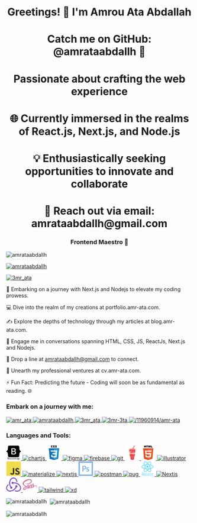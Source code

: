 <h1 align="center">Greetings! 👋 I'm Amrou Ata Abdallah</h1>
<h1 align="center">Catch me on GitHub: @amrataabdallh 🚀</h1>
<h1 align="center">Passionate about crafting the web experience</h1>
<h1 align="center">🌐 Currently immersed in the realms of React.js, Next.js, and Node.js</h1>
<h1 align="center">💡 Enthusiastically seeking opportunities to innovate and collaborate</h1>
<h1 align="center">📧 Reach out via email: amrataabdallh@gmail.com</h1>
<h3 align="center">Frontend Maestro 🚀</h3>

<p align="left">
  <img src="https://komarev.com/ghpvc/?username=amrataabdallh&label=Profile%20views&color=0e75b6&style=flat" alt="amrataabdallh" />
</p>
<p align="left">
  <a href="https://github.com/ryo-ma/github-profile-trophy">
    <img src="https://github-profile-trophy.vercel.app/?username=amrataabdallh" alt="amrataabdallh" />
  </a>
</p>
<p align="left">
  <a href="https://twitter.com/3mr_ata" target="blank">
    <img src="https://img.shields.io/twitter/follow/3mr_ata?logo=twitter&style=for-the-badge" alt="3mr_ata" />
  </a>
</p>

🚀 Embarking on a journey with Next.js and Nodejs to elevate my coding prowess.

💻 Dive into the realm of my creations at portfolio.amr-ata.com.

✍️ Explore the depths of technology through my articles at blog.amr-ata.com.

💬 Engage me in conversations spanning HTML, CSS, JS, ReactJs, Next.js and Nodejs.

📧 Drop a line at amrataabdallh@gmail.com to connect.

📃 Unearth my professional ventures at cv.amr-ata.com.

⚡ Fun Fact: Predicting the future - Coding will soon be as fundamental as reading. 🌐

<h3 align="left">Embark on a journey with me:</h3>
<p align="left">
  <a href="https://codepen.io/amr_ata" target="blank">
    <img align="center" src="https://raw.githubusercontent.com/rahuldkjain/github-profile-readme-generator/master/src/images/icons/Social/codepen.svg" alt="amr_ata" height="30" width="40" />
  </a>
  <a href="https://dev.to/amrataabdallh" target="blank">
    <img align="center" src="https://raw.githubusercontent.com/rahuldkjain/github-profile-readme-generator/master/src/images/icons/Social/devto.svg" alt="amrataabdallh" height="30" width="40" />
  </a>
  <a href="https://twitter.com/3mr_ata" target="blank">
    <img align="center" src="https://raw.githubusercontent.com/rahuldkjain/github-profile-readme-generator/master/src/images/icons/Social/twitter.svg" alt="3mr_ata" height="30" width="40" />
  </a>
  <a href="https://linkedin.com/in/3mr-3ta" target="blank">
    <img align="center" src="https://raw.githubusercontent.com/rahuldkjain/github-profile-readme-generator/master/src/images/icons/Social/linked-in-alt.svg" alt="3mr-3ta" height="30" width="40" />
  </a>
  <a href="https://stackoverflow.com/users//11960914/amr-ata" target="blank">
    <img align="center" src="https://raw.githubusercontent.com/rahuldkjain/github-profile-readme-generator/master/src/images/icons/Social/stack-overflow.svg" alt="/11960914/amr-ata" height="30" width="40" />
  </a>
</p>

<h3 align="left">Languages and Tools:</h3>
<p align="left">
  <a href="https://getbootstrap.com" target="_blank" rel="noreferrer">
    <img src="https://raw.githubusercontent.com/devicons/devicon/master/icons/bootstrap/bootstrap-plain-wordmark.svg" alt="bootstrap" width="40" height="40" />
  </a>
  <a href="https://www.chartjs.org" target="_blank" rel="noreferrer">
    <img src="https://www.chartjs.org/media/logo-title.svg" alt="chartjs" width="40" height="40" />
  </a>
  <a href="https://www.w3schools.com/css/" target="_blank" rel="noreferrer">
    <img src="https://raw.githubusercontent.com/devicons/devicon/master/icons/css3/css3-original-wordmark.svg" alt="css3" width="40" height="40" />
  </a>
  <a href="https://www.figma.com/" target="_blank" rel="noreferrer">
    <img src="https://www.vectorlogo.zone/logos/figma/figma-icon.svg" alt="figma" width="40" height="40" />
  </a>
  <a href="https://firebase.google.com/" target="_blank" rel="noreferrer">
    <img src="https://www.vectorlogo.zone/logos/firebase/firebase-icon.svg" alt="firebase" width="40" height="40" />
  </a>
  <a href="https://git-scm.com/" target="_blank" rel="noreferrer">
    <img src="https://www.vectorlogo.zone/logos/git-scm/git-scm-icon.svg" alt="git" width="40" height="40" />
  </a>
  <a href="https://gulpjs.com" target="_blank" rel="noreferrer">
    <img src="https://raw.githubusercontent.com/devicons/devicon/master/icons/gulp/gulp-plain.svg" alt="gulp" width="40" height="40" />
  </a>
  <a href="https://www.w3.org/html/" target="_blank" rel="noreferrer">
    <img src="https://raw.githubusercontent.com/devicons/devicon/master/icons/html5/html5-original-wordmark.svg" alt="html5" width="40" height="40" />
  </a>
  <a href="https://www.adobe.com/in/products/illustrator.html" target="_blank" rel="noreferrer">
    <img src="https://www.vectorlogo.zone/logos/adobe_illustrator/adobe_illustrator-icon.svg" alt="illustrator" width="40" height="40" />
  </a>
  <a href="https://developer.mozilla.org/en-US/docs/Web/JavaScript" target="_blank" rel="noreferrer">
    <img src="https://raw.githubusercontent.com/devicons/devicon/master/icons/javascript/javascript-original.svg" alt="javascript" width="40" height="40" />
  </a>
  <a href="https://materializecss.com/" target="_blank" rel="noreferrer">
    <img src="https://raw.githubusercontent.com/prplx/svg-logos/5585531d45d294869c4eaab4d7cf2e9c167710a9/svg/materialize.svg" alt="materialize" width="40" height="40" />
  </a>
  <a href="https://nextjs.org/" target="_blank" rel="noreferrer">
    <img src="https://cdn.worldvectorlogo.com/logos/nextjs-2.svg" alt="nextjs" width="40" height="40" />
  </a>
  <a href="https://www.photoshop.com/en" target="_blank" rel="noreferrer">
    <img src="https://raw.githubusercontent.com/devicons/devicon/master/icons/photoshop/photoshop-line.svg" alt="photoshop" width="40" height="40" />
  </a>
  <a href="https://postman.com" target="_blank" rel="noreferrer">
    <img src="https://www.vectorlogo.zone/logos/getpostman/getpostman-icon.svg" alt="postman" width="40" height="40" />
  </a>
  <a href="https://pugjs.org" target="_blank" rel="noreferrer">
    <img src="https://cdn.worldvectorlogo.com/logos/pug.svg" alt="pug" width="40" height="40" />
  </a>
  <a href="https://reactjs.org/" target="_blank" rel="noreferrer">
    <img src="https://raw.githubusercontent.com/devicons/devicon/master/icons/react/react-original-wordmark.svg" alt="react" width="40" height="40" />
  </a>
  <a href="https://nextjs.org//" target="_blank" rel="noreferrer">
    <img src="https://gorzelinski.com/static/1db41e3ecd311724a15306b270d99dd9/6e87d/next-js-logo.png" alt="Nextjs" width="40" height="40" />
  </a>
  <a href="https://redux.js.org" target="_blank" rel="noreferrer">
    <img src="https://raw.githubusercontent.com/devicons/devicon/master/icons/redux/redux-original.svg" alt="redux" width="40" height="40" />
  </a>
  <a href="https://sass-lang.com" target="_blank" rel="noreferrer">
    <img src="https://raw.githubusercontent.com/devicons/devicon/master/icons/sass/sass-original.svg" alt="sass" width="40" height="40" />
  </a>
  <a href="https://tailwindcss.com/" target="_blank" rel="noreferrer">
    <img src="https://www.vectorlogo.zone/logos/tailwindcss/tailwindcss-icon.svg" alt="tailwind" width="40" height="40" />
  </a>
  <a href="https://www.adobe.com/products/xd.html" target="_blank" rel="noreferrer">
    <img src="https://cdn.worldvectorlogo.com/logos/adobe-xd.svg" alt="xd" width="40" height="40" />
  </a>
  </p>

<p>
  <img align="left" src="https://github-readme-stats.vercel.app/api/top-langs?username=amrataabdallh&show_icons=true&locale=en&layout=compact" alt="amrataabdallh" />
</p>
<p>&nbsp;
  <img align="center" src="https://github-readme-stats.vercel.app/api?username=amrataabdallh&show_icons=true&locale=en" alt="amrataabdallh" />
</p>
<p>
  <img align="center" src="https://github-readme-streak-stats.herokuapp.com/?user=amrataabdallh&" alt="amrataabdallh" />
</p>

